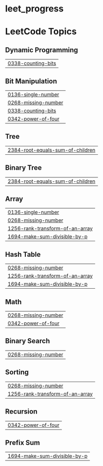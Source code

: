 # leet_progress

<!---LeetCode Topics Start-->
# LeetCode Topics
## Dynamic Programming
|  |
| ------- |
| [0338-counting-bits](https://github.com/sbalasis/leet_progress/tree/master/0338-counting-bits) |
## Bit Manipulation
|  |
| ------- |
| [0136-single-number](https://github.com/sbalasis/leet_progress/tree/master/0136-single-number) |
| [0268-missing-number](https://github.com/sbalasis/leet_progress/tree/master/0268-missing-number) |
| [0338-counting-bits](https://github.com/sbalasis/leet_progress/tree/master/0338-counting-bits) |
| [0342-power-of-four](https://github.com/sbalasis/leet_progress/tree/master/0342-power-of-four) |
## Tree
|  |
| ------- |
| [2384-root-equals-sum-of-children](https://github.com/sbalasis/leet_progress/tree/master/2384-root-equals-sum-of-children) |
## Binary Tree
|  |
| ------- |
| [2384-root-equals-sum-of-children](https://github.com/sbalasis/leet_progress/tree/master/2384-root-equals-sum-of-children) |
## Array
|  |
| ------- |
| [0136-single-number](https://github.com/sbalasis/leet_progress/tree/master/0136-single-number) |
| [0268-missing-number](https://github.com/sbalasis/leet_progress/tree/master/0268-missing-number) |
| [1256-rank-transform-of-an-array](https://github.com/sbalasis/leet_progress/tree/master/1256-rank-transform-of-an-array) |
| [1694-make-sum-divisible-by-p](https://github.com/sbalasis/leet_progress/tree/master/1694-make-sum-divisible-by-p) |
## Hash Table
|  |
| ------- |
| [0268-missing-number](https://github.com/sbalasis/leet_progress/tree/master/0268-missing-number) |
| [1256-rank-transform-of-an-array](https://github.com/sbalasis/leet_progress/tree/master/1256-rank-transform-of-an-array) |
| [1694-make-sum-divisible-by-p](https://github.com/sbalasis/leet_progress/tree/master/1694-make-sum-divisible-by-p) |
## Math
|  |
| ------- |
| [0268-missing-number](https://github.com/sbalasis/leet_progress/tree/master/0268-missing-number) |
| [0342-power-of-four](https://github.com/sbalasis/leet_progress/tree/master/0342-power-of-four) |
## Binary Search
|  |
| ------- |
| [0268-missing-number](https://github.com/sbalasis/leet_progress/tree/master/0268-missing-number) |
## Sorting
|  |
| ------- |
| [0268-missing-number](https://github.com/sbalasis/leet_progress/tree/master/0268-missing-number) |
| [1256-rank-transform-of-an-array](https://github.com/sbalasis/leet_progress/tree/master/1256-rank-transform-of-an-array) |
## Recursion
|  |
| ------- |
| [0342-power-of-four](https://github.com/sbalasis/leet_progress/tree/master/0342-power-of-four) |
## Prefix Sum
|  |
| ------- |
| [1694-make-sum-divisible-by-p](https://github.com/sbalasis/leet_progress/tree/master/1694-make-sum-divisible-by-p) |
<!---LeetCode Topics End-->